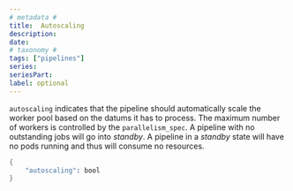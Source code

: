 ```yaml
---
# metadata # 
title:  Autoscaling
description: 
date: 
# taxonomy #
tags: ["pipelines"]
series:
seriesPart:
label: optional
---
```


`autoscaling` indicates that the pipeline should automatically scale the worker
pool based on the datums it has to process.
The maximum number of workers is controlled by the `parallelism_spec`.
A pipeline with no outstanding jobs
will go into *standby*. A pipeline in a *standby* state will have no pods running and
thus will consume no resources. 

```s
{
    "autoscaling": bool
}
```